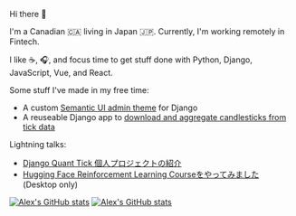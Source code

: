 Hi there :wave:

I'm a Canadian :canada: living in Japan :jp:. Currently, I'm working remotely in Fintech.

I like :coffee:, :headphones:, and focus time to get stuff done with Python, Django, JavaScript, Vue, and React.

Some stuff I've made in my free time:

* A custom [Semantic UI admin theme](https://github.com/globophobe/django-semantic-admin) for Django
* A reuseable Django app to [download and aggregate candlesticks from tick data](https://github.com/globophobe/django-quant-candles)

Lightning talks:

* [Django Quant Tick 個人プロジェクトの紹介](https://finpy-django-quant-tick.netlify.app)
* [Hugging Face Reinforcement Learning Courseをやってみました](https://huggingface.co/spaces/globophobe/mlnagoya-huggingface-rl) (Desktop only)

[![Alex's GitHub stats](https://github-readme-stats.vercel.app/api?username=globophobe&count_private=true&show_icons=true&hide=prs,issues,contribs,commits#gh-light-mode-only)](https://github-readme-stats.vercel.app/api?username=globophobe&count_private=true&show_icons=true&hide=prs,issues,contribs,commits#gh-light-mode-only)
[![Alex's GitHub stats](https://github-readme-stats.vercel.app/api?username=globophobe&count_private=true&show_icons=true&hide=prs,issues,contribs,commits&theme=nord#gh-dark-mode-only)](https://github-readme-stats.vercel.app/api?username=globophobe&count_private=true&show_icons=true&hide=prs,issues,contribs,commits&theme=nord#gh-dark-mode-only)
